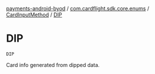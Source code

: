 [payments-android-byod](../../index.md) / [com.cardflight.sdk.core.enums](../index.md) / [CardInputMethod](index.md) / [DIP](./-d-i-p.md)

# DIP

`DIP`

Card info generated from dipped data.

